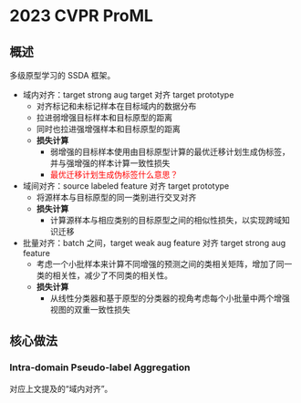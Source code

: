 # 2023 CVPR ProML

## 概述

多级原型学习的 SSDA 框架。

- 域内对齐：target strong aug target 对齐 target prototype
  - 对齐标记和未标记样本在目标域内的数据分布
  - 拉进弱增强目标样本和目标原型的距离
  - 同时也拉进强增强样本和目标原型的距离
  - <b>损失计算</b>
    - 弱增强的目标样本使用由目标原型计算的最优迁移计划生成伪标签，并与强增强的样本计算一致性损失
    - <span style="color:red">最优迁移计划生成伪标签什么意思？</span>
- 域间对齐：source labeled feature 对齐 target prototype
  - 将源样本与目标原型的同一类别进行交叉对齐
  - <b>损失计算</b>
    - 计算源样本与相应类别的目标原型之间的相似性损失，以实现跨域知识迁移
- 批量对齐：batch 之间，target weak aug feature 对齐 target strong aug feature
  - 考虑一个小批样本来计算不同增强的预测之间的类相关矩阵，增加了同一类的相关性，减少了不同类的相关性。
  - <b>损失计算</b>
    - 从线性分类器和基于原型的分类器的视角考虑每个小批量中两个增强视图的双重一致性损失

## 核心做法

### Intra-domain Pseudo-label Aggregation

对应上文提及的“域内对齐”。




